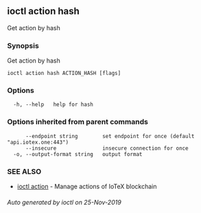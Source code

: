 ## ioctl action hash

Get action by hash

### Synopsis

Get action by hash

```
ioctl action hash ACTION_HASH [flags]
```

### Options

```
  -h, --help   help for hash
```

### Options inherited from parent commands

```
      --endpoint string        set endpoint for once (default "api.iotex.one:443")
      --insecure               insecure connection for once
  -o, --output-format string   output format
```

### SEE ALSO

* [ioctl action](ioctl_action.md)	 - Manage actions of IoTeX blockchain

###### Auto generated by ioctl on 25-Nov-2019
